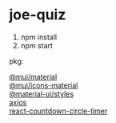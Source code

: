 # joe-quiz

1. npm install 
2. npm start 

pkg:

[@mui/material](https://www.npmjs.com/package/@mui/material)<br/>
[@mui/icons-material](https://www.npmjs.com/package/@mui/icons-material)<br/>
[@material-ui/styles](https://www.npmjs.com/package/@material-ui/styles)<br/>
[axios](https://www.npmjs.com/package/axios)<br/>
[react-countdown-circle-timer](https://www.npmjs.com/package/react-countdown-circle-timer) <br/>
